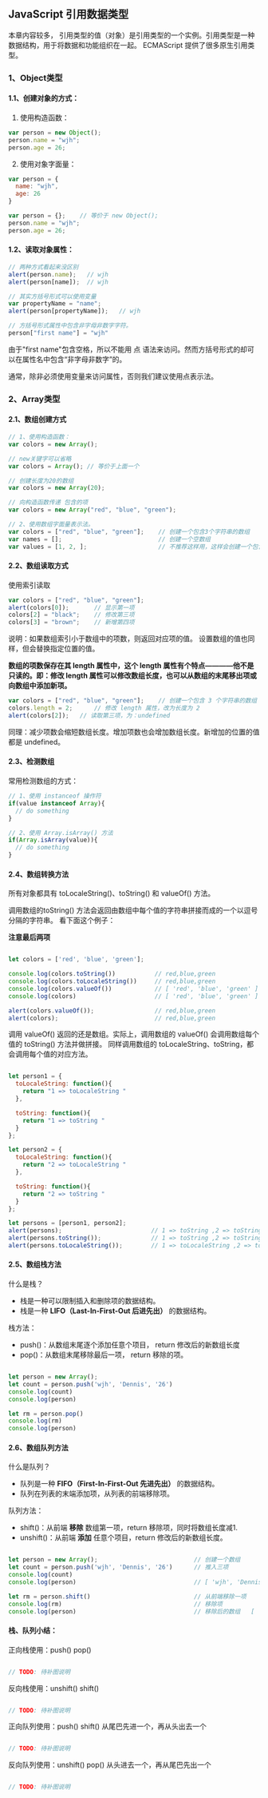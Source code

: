 ## JavaScript 引用数据类型

本章内容较多，
引用类型的值（对象）是引用类型的一个实例。引用类型是一种数据结构，用于将数据和功能组织在一起。
ECMAScript 提供了很多原生引用类型。

### 1、Object类型

#### 1.1、创建对象的方式：

1. 使用构造函数：

```javascript
var person = new Object();
person.name = "wjh";
person.age = 26;
```

2. 使用对象字面量：

```javascript
var person = {
  name: "wjh",
  age: 26
}

var person = {};    // 等价于 new Object();
person.name = "wjh";
person.age = 26;
```

#### 1.2、读取对象属性：

```javascript
// 两种方式看起来没区别
alert(person.name);   // wjh
alert(person[name]);  // wjh

// 其实方括号形式可以使用变量
var propertyName = "name";
alert(person[propertyName]);   // wjh

// 方括号形式属性中包含非字母非数字字符。
person["first name"] = "wjh"
```
由于"first name"包含空格，所以不能用 点 语法来访问。然而方括号形式的却可以在属性名中包含“非字母非数字”的。

通常，除非必须使用变量来访问属性，否则我们建议使用点表示法。

### 2、Array类型

#### 2.1、数组创建方式

```javascript
// 1、使用构造函数：
var colors = new Array();

// new关键字可以省略
var colors = Array(); // 等价于上面一个

// 创建长度为20的数组
var colors = new Array(20);

// 向构造函数传递 包含的项
var colors = new Array("red", "blue", "green");

// 2、使用数组字面量表示法。
var colors = ["red", "blue", "green"];    // 创建一个包含3个字符串的数组
var names = [];                           // 创建一个空数组
var values = [1, 2, ];                    // 不推荐这样用，这样会创建一个包含 2 或 3 项的数组。实测在Chrome 63.0.3239.132（正式版本）创建为length=2 的数组。

```

#### 2.2、数组读取方式

使用索引读取

```javascript
var colors = ["red", "blue", "green"];
alert(colors[0]);       // 显示第一项
colors[2] = "black";    // 修改第三项
colors[3] = "brown";    // 新增第四项
```
说明：如果数组索引小于数组中的项数，则返回对应项的值。 设置数组的值也同样，但会替换指定位置的值。

**数组的项数保存在其 length 属性中，这个 length 属性有个特点————他不是只读的。即：修改 length 属性可以修改数组长度，也可以从数组的末尾移出项或向数组中添加新项。**


```javascript
var colors = ["red", "blue", "green"];    // 创建一个包含 3 个字符串的数组
colors.length = 2;      // 修改 length 属性，改为长度为 2
alert(colors[2]);   // 读取第三项，为：undefined
```
同理：减少项数会缩短数组长度。增加项数也会增加数组长度。新增加的位置的值都是 undefined。

#### 2.3、检测数组

常用检测数组的方式：

```javascript
// 1、使用 instanceof 操作符
if(value instanceof Array){
  // do something
}

// 2、使用 Array.isArray() 方法
if(Array.isArray(value)){
  // do something
}
```

#### 2.4、数组转换方法

所有对象都具有 toLocaleString()、toString() 和 valueOf() 方法。

调用数组的toString() 方法会返回由数组中每个值的字符串拼接而成的一个以逗号分隔的字符串。
看下面这个例子：

__**注意最后两项**__

```javascript 1.8

let colors = ['red', 'blue', 'green'];

console.log(colors.toString())           // red,blue,green
console.log(colors.toLocaleString())     // red,blue,green
console.log(colors.valueOf())            // [ 'red', 'blue', 'green' ]
console.log(colors)                      // [ 'red', 'blue', 'green' ]

alert(colors.valueOf());                 // red,blue,green
alert(colors);                           // red,blue,green

```
调用 valueOf() 返回的还是数组。实际上，调用数组的 valueOf() 会调用数组每个值的 toString() 方法并做拼接。
同样调用数组的 toLocaleString、toString，都会调用每个值的对应方法。

```javascript 1.8

let person1 = {
  toLocaleString: function(){
    return "1 => toLocaleString "
  },

  toString: function(){
    return "1 => toString "
  }
};

let person2 = {
  toLocaleString: function(){
    return "2 => toLocaleString "
  },

  toString: function(){
    return "2 => toString "
  }
};

let persons = [person1, person2];
alert(persons);                         // 1 => toString ,2 => toString
alert(persons.toString());              // 1 => toString ,2 => toString 
alert(persons.toLocaleString());        // 1 => toLocaleString ,2 => toLocaleString 

```

#### 2.5、数组栈方法

什么是栈？

- 栈是一种可以限制插入和删除项的数据结构。
- 栈是一种 **LIFO（Last-In-First-Out 后进先出）** 的数据结构。

栈方法：
- push()：从数组末尾逐个添加任意个项目， return 修改后的新数组长度
- pop()：从数组末尾移除最后一项，  return 移除的项。

```javascript 1.8

let person = new Array();
let count = person.push('wjh', 'Dennis', '26')
console.log(count)
console.log(person)

let rm = person.pop()
console.log(rm)
console.log(person)

```
#### 2.6、数组队列方法

什么是队列？
- 队列是一种 **FIFO（First-In-First-Out 先进先出）** 的数据结构。
- 队列在列表的末端添加项，从列表的前端移除项。

队列方法：
- shift()：从前端 **移除** 数组第一项，return 移除项，同时将数组长度减1.
- unshift()：从前端 **添加** 任意个项目，return 修改后的新数组长度。

```javascript 1.8

let person = new Array();                           // 创建一个数组
let count = person.push('wjh', 'Dennis', '26')      // 推入三项
console.log(count)                              
console.log(person)                                 // [ 'wjh', 'Dennis', '26' ]

let rm = person.shift()                             // 从前端移除一项
console.log(rm)                                     // 移除项
console.log(person)                                 // 移除后的数组   [ 'Dennis', '26' ]

```
#### 栈、队列小结：

正向栈使用：push() pop()

```javascript 1.8

// TODO: 待补图说明

```

反向栈使用：unshift() shift()

```javascript 1.8

// TODO: 待补图说明

```

正向队列使用：push() shift() 从尾巴先进一个，再从头出去一个

```javascript 1.8

// TODO: 待补图说明

```
反向队列使用：unshift() pop() 从头进去一个，再从尾巴先出一个

```javascript 1.8

// TODO: 待补图说明



























